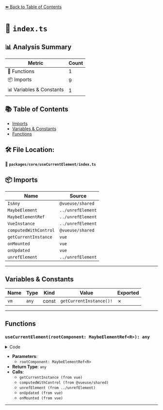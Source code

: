 [⬅️ Back to Table of Contents](../../../index.md)

# 📄 `index.ts`

## 📊 Analysis Summary

| Metric | Count |
|--------|-------|
| 🔧 Functions | 1 |
| 📦 Imports | 9 |
| 📊 Variables & Constants | 1 |

## 📚 Table of Contents

- [Imports](#imports)
- [Variables & Constants](#variables-constants)
- [Functions](#functions)

## 🛠️ File Location:
📂 **`packages/core/useCurrentElement/index.ts`**

## 📦 Imports

| Name | Source |
|------|--------|
| `IsAny` | `@vueuse/shared` |
| `MaybeElement` | `../unrefElement` |
| `MaybeElementRef` | `../unrefElement` |
| `VueInstance` | `../unrefElement` |
| `computedWithControl` | `@vueuse/shared` |
| `getCurrentInstance` | `vue` |
| `onMounted` | `vue` |
| `onUpdated` | `vue` |
| `unrefElement` | `../unrefElement` |


---

## Variables & Constants

| Name | Type | Kind | Value | Exported |
|------|------|------|-------|----------|
| `vm` | `any` | const | `getCurrentInstance()!` | ✗ |


---

## Functions

### `useCurrentElement(rootComponent: MaybeElementRef<R>): any`

<details><summary>Code</summary>

```ts
export function useCurrentElement<
  T extends MaybeElement = MaybeElement,
  R extends VueInstance = VueInstance,
  E extends MaybeElement = MaybeElement extends T ? IsAny<R['$el']> extends false ? R['$el'] : T : T,
>(
  rootComponent?: MaybeElementRef<R>,
) {
  const vm = getCurrentInstance()!
  const currentElement = computedWithControl(
    () => null,
    () => (rootComponent ? unrefElement(rootComponent) : vm.proxy!.$el) as E,
  )

  onUpdated(currentElement.trigger)
  onMounted(currentElement.trigger)

  return currentElement
}
```
</details>

- **Parameters**:
  - `rootComponent: MaybeElementRef<R>`
- **Return Type**: `any`
- **Calls**:
  - `getCurrentInstance (from vue)`
  - `computedWithControl (from @vueuse/shared)`
  - `unrefElement (from ../unrefElement)`
  - `onUpdated (from vue)`
  - `onMounted (from vue)`

---